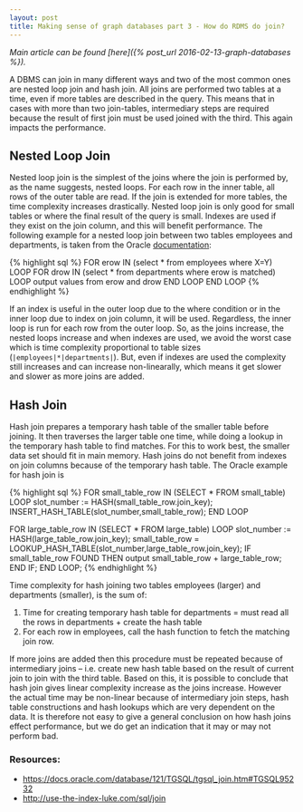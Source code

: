 ```yaml
---
layout: post
title: Making sense of graph databases part 3 - How do RDMS do join?
---
```


 _Main article can be found [here]({% post_url 2016-02-13-graph-databases %})._


A DBMS can join in many different ways and two of the most common ones are nested loop join and hash join.  All joins are performed two tables at a time, even if more tables are described in the query. This means that in cases with more than two join-tables, intermediary steps are required because the result of first join must be used joined with the third. This again impacts the performance.

## Nested Loop Join
Nested loop join is the simplest of the joins where the join is performed by, as the name suggests, nested loops. For each row in the inner table, all rows of the outer table are read. If the join is extended for more tables, the time complexity increases drastically. Nested loop join is only good for small tables or where the final result of the query is small. Indexes are used if they exist on the join column, and this will benefit performance. The following example for a nested loop join between two tables employees and departments, is taken from the Oracle [documentation](https://docs.oracle.com/database/121/TGSQL/tgsql_join.htm#TGSQL95232):

{% highlight sql %}
FOR erow IN (select * from employees where X=Y) LOOP
  FOR drow IN (select * from departments where erow is matched) LOOP
    output values from erow and drow
  END LOOP
END LOOP
{% endhighlight %}

If an index is useful in the outer loop due to the where condition or in the inner loop due to index on join column, it will be used. Regardless, the inner loop is run for each row from the outer loop. So, as the joins increase, the nested loops increase and when indexes are used, we avoid the worst case which is time complexity proportional to table sizes (`|employees|*|departments|`). But, even if indexes are used the complexity still increases and can increase non-linearally, which means it get slower and slower as more joins are added.

## Hash Join
Hash join prepares a temporary hash table of the smaller table before joining. It then traverses the larger table one time, while doing a lookup in the temporary hash table to find matches. For this to work best, the smaller data set should fit in main memory. Hash joins do not benefit from indexes on join columns because of the temporary hash table. The Oracle example for hash join is

{% highlight sql %}
FOR small_table_row IN (SELECT * FROM small_table)
LOOP
  slot_number := HASH(small_table_row.join_key);
  INSERT_HASH_TABLE(slot_number,small_table_row);
END LOOP

FOR large_table_row IN (SELECT * FROM large_table)
LOOP
   slot_number := HASH(large_table_row.join_key);
   small_table_row = LOOKUP_HASH_TABLE(slot_number,large_table_row.join_key);
   IF small_table_row FOUND
   THEN
      output small_table_row + large_table_row;
   END IF;
END LOOP;
{% endhighlight %}

Time complexity for hash joining two tables employees (larger) and departments (smaller), is the sum of:

1. Time for creating temporary hash table for departments  = must read all the rows in departments + create the hash table
2. For each row in employees, call the hash function to fetch the matching join row.

If more joins are added then this procedure must be repeated because of intermediary joins – i.e. create new hash table based on the result of current join to join with the third table. Based on this, it is possible to conclude that hash join gives linear complexity increase as the joins increase. However the actual time may be non-linear because of intermediary join steps, hash table constructions and hash lookups which are very dependent on the data. It is therefore not easy to give a general conclusion on how hash joins effect performance, but we do get an indication that it may or may not perform bad.

### Resources:
* <https://docs.oracle.com/database/121/TGSQL/tgsql_join.htm#TGSQL95232>
* <http://use-the-index-luke.com/sql/join>
